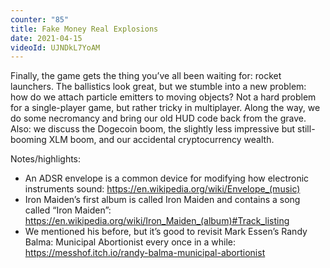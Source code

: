 ```yaml
---
counter: "85"
title: Fake Money Real Explosions
date: 2021-04-15
videoId: UJNDkL7YoAM
---
```


Finally, the game gets the thing you’ve all been waiting for: rocket launchers. The ballistics look great, but we stumble into a new problem: how do we attach particle emitters to moving objects? Not a hard problem for a single-player game, but rather tricky in multiplayer. Along the way, we do some necromancy and bring our old HUD code back from the grave. Also: we discuss the Dogecoin boom, the slightly less impressive but still-booming XLM boom, and our accidental cryptocurrency wealth.


Notes/highlights:

- An ADSR envelope is a common device for modifying how electronic instruments sound: https://en.wikipedia.org/wiki/Envelope_(music)
- Iron Maiden’s first album is called Iron Maiden and contains a song called “Iron Maiden”: https://en.wikipedia.org/wiki/Iron_Maiden_(album)#Track_listing
- We mentioned his before, but it’s good to revisit Mark Essen’s Randy Balma: Municipal Abortionist every once in a while: https://messhof.itch.io/randy-balma-municipal-abortionist